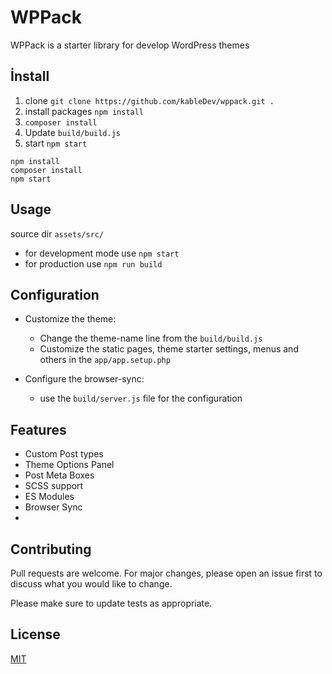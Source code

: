# WPPack

WPPack is a starter library for develop WordPress themes

## İnstall

1. clone `git clone https://github.com/kableDev/wppack.git .`
2. install packages `npm install`
3. `composer install`
4. Update `build/build.js`
5. start `npm start`

```
npm install
composer install
npm start
```

## Usage

source dir `assets/src/`

- for development mode use `npm start`
- for production use `npm run build`

## Configuration

- Customize the theme:

  - Change the theme-name line from the `build/build.js`
  - Customize the static pages, theme starter settings, menus and others in the `app/app.setup.php`

- Configure the browser-sync:

  - use the `build/server.js` file for the configuration

## Features

- Custom Post types
- Theme Options Panel
- Post Meta Boxes
- SCSS support
- ES Modules
- Browser Sync
-

## Contributing

Pull requests are welcome. For major changes, please open an issue first to discuss what you would like to change.

Please make sure to update tests as appropriate.

## License

[MIT](https://choosealicense.com/licenses/mit/)
